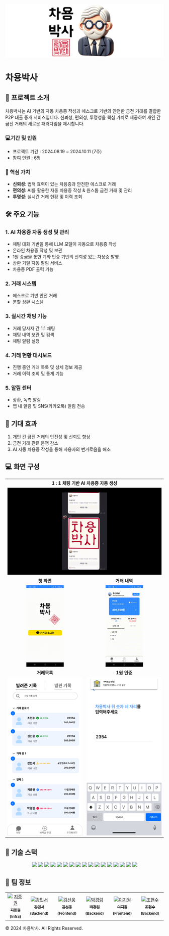 <p align="center">
  <img src="./asset/ChayongBanner.png" width="1000"alt="차용박사 로고">
</p>

# 차용박사

## 📌 프로젝트 소개

차용박사는 AI 기반의 자동 차용증 작성과 에스크로 기반의 안전한 금전 거래를 결합한 P2P 대출 중개 서비스입니다. 신뢰성, 편의성, 투명성을 핵심 가치로 제공하여 개인 간 금전 거래의 새로운 패러다임을 제시합니다.

### 💻기간 및 인원

- 프로젝트 기간 : 2024.08.19 ~ 2024.10.11 (7주)
- 참여 인원 : 6명

### 🌟 핵심 가치

- **신뢰성**: 법적 효력이 있는 차용증과 안전한 에스크로 거래
- **편의성**: AI를 활용한 자동 차용증 작성 & 원스톱 금전 거래 및 관리
- **투명성**: 실시간 거래 현황 및 이력 조회

## 🛠 주요 기능

### 1. AI 차용증 자동 생성 및 관리

- 채팅 대화 기반을 통해 LLM 모델이 자동으로 차용증 작성
- 온라인 차용증 작성 및 보관
- 1원 송금을 통한 계좌 인증 기반의 신뢰성 있는 차용증 발행
- 상환 기일 자동 알림 서비스
- 차용증 PDF 출력 기능

### 2. 거래 시스템

- 에스크로 기반 안전 거래
- 분할 상환 시스템

### 3. 실시간 채팅 기능

- 거래 당사자 간 1:1 채팅
- 채팅 내역 보관 및 검색
- 채팅 알림 설정

### 4. 거래 현황 대시보드

- 진행 중인 거래 목록 및 상세 정보 제공
- 거래 이력 조회 및 통계 기능

### 5. 알림 센터

- 상환, 독촉 알림
- 앱 내 알림 및 SNS(카카오톡) 알림 전송

## 🚀 기대 효과

1. 개인 간 금전 거래의 안전성 및 신뢰도 향상
2. 금전 거래 관련 분쟁 감소
3. AI 자동 차용증 작성을 통해 사용자의 번거로움을 해소

## :computer: 화면 구성

<table>
  <tr>
    <td align="center" colspan="2"><b>1 : 1 채팅 기반 AI 차용증 자동 생성</b></td>
  </tr>
  <tr>
    <td align="center" colspan="2">
      <img src="./asset/차용증배속.gif" width="100%">
    </td>
  </tr>
  <tr>
    <td align="center"><b>첫 화면</b></td>
    <td align="center"><b>거래 내역</b></td>
  </tr>
  <tr>
    <td align="center">
      <img src="./asset/login.gif" width="50%">
    </td>
    <td align="center">
      <img src="./asset/mypage.gif" width="50%">
    </td>
  </tr>
  <tr>
    <td align="center"><b>거래목록</b></td>
    <td align="center"><b>1원 인증</b></td>
  </tr>
  <tr>
    <td align="center">
      <img src="./asset/main.png" height="500px">
    </td>
    <td align="center">
      <img src="./asset/cert.png"  height="500px">
    </td>
  </tr>
</table>

## 🔧 기술 스택

<p align="center">
<img src="https://img.shields.io/badge/java-007396?style=for-the-badge&logo=OpenJDK&logoColor=white">
<img src="https://img.shields.io/badge/springboot-6DB33F?style=for-the-badge&logo=springboot&logoColor=white">
<img src="https://img.shields.io/badge/Spring Security-6DB33F?style=for-the-badge&logo=Spring Security&logoColor=white">
<img src="https://img.shields.io/badge/MySQL-4479A1?style=for-the-badge&logo=MySQL&logoColor=white">
<img src="https://img.shields.io/badge/nginx-%23009639.svg?style=for-the-badge&logo=nginx&logoColor=white">
<img src="https://img.shields.io/badge/docker-%230db7ed.svg?style=for-the-badge&logo=docker&logoColor=white">
<img src="https://img.shields.io/badge/Amazon%20EC2-FF9900?style=for-the-badge&logo=Amazon%20EC2&logoColor=white">
<img src="https://img.shields.io/badge/grafana-%23F46800.svg?style=for-the-badge&logo=grafana&logoColor=white">
<img src="https://img.shields.io/badge/Node.js-339933?style=for-the-badge&logo=Node.js&logoColor=white">
<img src="https://img.shields.io/badge/HTML5-E34F26?style=for-the-badge&logo=HTML5&logoColor=white">
<img src="https://img.shields.io/badge/CSS3-1572B6?style=for-the-badge&logo=CSS3&logoColor=white">
<img src="https://img.shields.io/badge/JavaScript-F7DF1E?style=for-the-badge&logo=JavaScript&logoColor=white">
<img src="https://img.shields.io/badge/React-61DAFB?style=for-the-badge&logo=React&logoColor=white">
<img src="https://img.shields.io/badge/Express-000000?style=for-the-badge&logo=Express&logoColor=white"/>
<img src="https://img.shields.io/badge/MongoDB-47A248?style=for-the-badge&logo=MongoDB&logoColor=white"/>
<img src="https://img.shields.io/badge/Typescript-3178C6?style=for-the-badge&logo=Typescript&logoColor=white"/>
<img src="https://img.shields.io/badge/-RabbitMQ-%23FF6600?style=for-the-badge&logo=rabbitmq&logoColor=white"/>

</p>

## 👥 팀 정보

<table>
  <tr>
    <td align="center">
      <a href="https://github.com/jijongkwon">
        <img src="https://github.com/jijongkwon.png" width="110px;" alt="지종권"/>
        <br />
        <sub><b>지종권(Infra)</b></sub>
      </a>
    </td>
    <td align="center">
      <a href="https://github.com/cjo5929">
        <img src="https://github.com/cjo5929.png" width="110px;" alt="강민서"/>
        <br />
        <sub><b>강민서(Backend)</b></sub>
      </a>
    </td>
    <td align="center">
      <a href="https://github.com/LineHero">
        <img src="https://github.com/LineHero.png" width="110px;" alt="김선웅"/>
        <br />
        <sub><b>김선웅(Frontend)</b></sub>
      </a>
    </td>
    <td align="center">
      <a href="https://github.com/g16rim">
        <img src="https://github.com/g16rim.png" width="110px;" alt="박경림"/>
        <br />
        <sub><b>박경림(Backend)</b></sub>
      </a>
    </td>
    <td align="center">
      <a href="https://github.com/LEEJW1953">
        <img src="https://github.com/LEEJW1953.png" width="110px;" alt="이지원"/>
        <br />
        <sub><b>이지원(Frontend)</b></sub>
      </a>
    </td>
    <td align="center">
      <a href="https://github.com/HyunSoo730">
        <img src="https://github.com/HyunSoo730.png" width="110px;" alt="조현수"/>
        <br />
        <sub><b>조현수(Backend)</b></sub>
      </a>
    </td>
  </tr>
</table>

© 2024 차용박사. All Rights Reserved.

